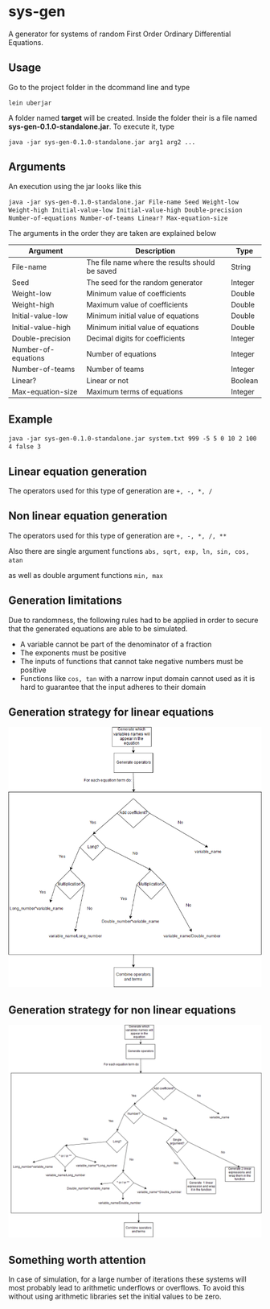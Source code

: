 # sys-gen

A generator for systems of random First Order Ordinary Differential Equations.

## Usage

Go to the project folder in the dcommand line and type 

    lein uberjar


A folder named **target** will be created. Inside the folder their is a file named **sys-gen-0.1.0-standalone.jar**. To execute it, type

    java -jar sys-gen-0.1.0-standalone.jar arg1 arg2 ...

## Arguments

An execution using the jar looks like this

    java -jar sys-gen-0.1.0-standalone.jar File-name Seed Weight-low Weight-high Initial-value-low Initial-value-high Double-precision Number-of-equations Number-of-teams Linear? Max-equation-size

The arguments in the order they are taken are explained below

**Argument** | **Description** | **Type**
--- | --- | ---
File-name | The file name where the results should be saved | String
Seed | The seed for the random generator | Integer
Weight-low | Minimum value of coefficients | Double
Weight-high | Maximum value of coefficients | Double
Initial-value-low | Minimum initial value of equations | Double
Initial-value-high | Minimum initial value of equations | Double
Double-precision | Decimal digits for coefficients | Integer
Number-of-equations | Number of equations | Integer
Number-of-teams | Number of teams | Integer
Linear? | Linear or not | Boolean
Max-equation-size | Maximum terms of equations | Integer

## Example

    java -jar sys-gen-0.1.0-standalone.jar system.txt 999 -5 5 0 10 2 100 4 false 3

## Linear equation generation

The operators used for this type of generation are ```+, -, *, /```

## Non linear equation generation 

The operators used for this type of generation are ```+, -, *, /, **```

Also there are single argument functions ```abs, sqrt, exp, ln, sin, cos, atan```

as well as double argument functions ```min, max```

## Generation limitations

Due to randomness, the following rules had to be applied in order to secure that the generated equations are able to be simulated.

* A variable cannot be part of the denominator of a fraction
* The exponents must be positive
* The inputs of functions that cannot take negative numbers must be positive
* Functions like ```cos, tan``` with a narrow input domain cannot used as it is hard to guarantee that the input adheres to their domain

## Generation strategy for linear equations

![alt text](sys-gen-images/linear.png "Generation strategy for linear equations")

## Generation strategy for non linear equations

![alt text](sys-gen-images/non_linear.png "Generation strategy for non linear equations")

## Something worth attention

In case of simulation, for a large number of iterations these systems will most probably lead to arithmetic underflows or overflows.
To avoid this without using arithmetic libraries set the initial values to be zero.
